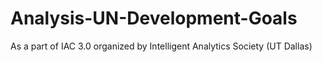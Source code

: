 # Analysis-UN-Development-Goals
As a part of IAC 3.0 organized by Intelligent Analytics Society (UT Dallas)
